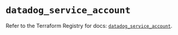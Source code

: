 # `datadog_service_account`

Refer to the Terraform Registry for docs: [`datadog_service_account`](https://registry.terraform.io/providers/datadog/datadog/3.60.0/docs/resources/service_account).
